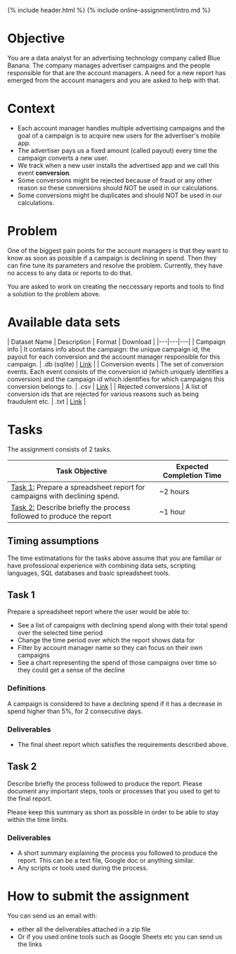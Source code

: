 {% include header.html %}
{% include online-assignment/intro.md %}

# Objective

You are a data analyst for an advertising technology company called Blue Banana. The company manages advertiser campaigns and the people responsible for that are the account managers. A need for a new report has emerged from the account managers and you are asked to help with that.

# Context 

- Each account manager handles multiple advertising campaigns and the goal of a campaign is to acquire new users for the advertiser's mobile app.
- The advertiser pays us a fixed amount (called payout) every time the campaign converts a new user. 
- We track when a new user installs the advertised app and we call this event **conversion**.
- Some conversions might be rejected because of fraud or any other reason so these conversions should NOT be used in our calculations.
- Some conversions might be duplicates and should NOT be used in our calculations.

# Problem

One of the biggest pain points for the account managers is that they want to know as soon as possible if a campaign is declining in spend. Then they can fine tune its parameters and resolve the problem. Currently, they have no access to any data or reports to do that.

You are asked to work on creating the neccessary reports and tools to find a solution to the problem above.

# Available data sets 

| Dataset Name | Description | Format | Download |
|---|---|---|
| Campaign info | It contains info about the campaign: the unique campaign id, the payout for each conversion and the account manager responsible for this campaign. | .db (sqlite) | [Link](datasets/bluebanana.db) |
| Conversion events | The set of conversion events. Each event consists of the conversion id (which uniquely identifies a conversion) and the campaign id which identifies for which campaigns this conversion belongs to. | .csv | [Link](datasets/conversions.zip) |
| Rejected conversions | A list of conversion ids that are rejected for various reasons such as being fraudulent etc. | .txt | [Link](datasets/rejections.txt) | 

# Tasks

The assignment consists of 2 tasks.

| Task Objective | Expected Completion Time |
|---|---|
| [Task 1:](#task-1) Prepare a spreadsheet report for campaigns with declining spend. | ~2 hours |
| [Task 2:](#task-2) Describe briefly the process followed to produce the report | ~1 hour |

## Timing assumptions

The time estimatations for the tasks above assume that you are familiar or have professional experience with combining data sets, scripting languages, SQL databases and basic spreadsheet tools.

## Task 1

Prepare a spreadsheet report where the user would be able to:

- See a list of campaigns with declining spend along with their total spend over the selected time period
- Change the time period over which the report shows data for
- Filter by account manager name so they can focus on their own campaigns
- See a chart representing the spend of those campaigns over time so they could get a sense of the decline

### Definitions 

A campaign is considered to have a declining spend if it has a decrease in spend higher than 5%, for 2 consecutive days.

### Deliverables

- The final sheet report which satisfies the requirements described above.

## Task 2

Describe briefly the process followed to produce the report. Please document any important steps, tools or processes that you used to get to the final report.

Please keep this summary as short as possible in order to be able to stay within the time limits. 

### Deliverables

- A short summary explaining the process you followed to produce the report. This can be a text file, Google doc or anything similar.
- Any scripts or tools used during the process.

# How to submit the assignment

You can send us an email with:

- either all the deliverables attached in a zip file
- Or if you used online tools such as Google Sheets etc you can send us the links 
